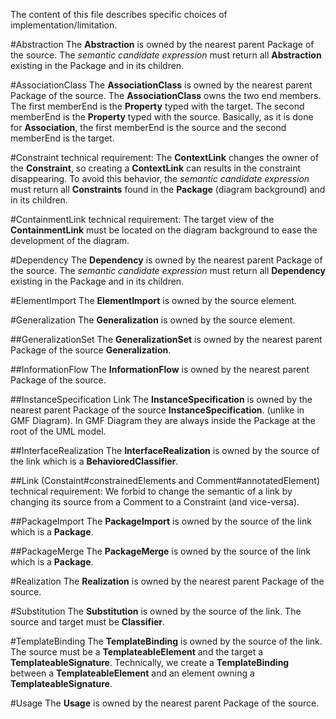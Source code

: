 The content of this file describes specific choices of implementation/limitation.

#Abstraction
The **Abstraction** is owned by the nearest parent Package of the source.
The *semantic candidate expression* must return all **Abstraction** existing in the Package and in its children.

#AssociationClass
The **AssociationClass** is owned by the nearest parent Package of the source. The **AssociationClass** owns the two end members. 
The first memberEnd is the **Property** typed with the target. The second memberEnd is the **Property** typed with the source.
Basically, as it is done for **Association**, the first memberEnd is the source and the second memberEnd is the target.

#Constraint
technical requirement:
The **ContextLink** changes the owner of the **Constraint**, so creating a **ContextLink** can results in the constraint disappearing. To avoid this behavior, the *semantic candidate expression* must return all **Constraints** found in the **Package** (diagram background) and in its children.

#ContainmentLink
technical requirement: The target view of the **ContainmentLink** must be located on the diagram background to ease the development of the diagram.  

#Dependency
The **Dependency** is owned by the nearest parent Package of the source.
The *semantic candidate expression* must return all **Dependency** existing in the Package and in its children.

#ElementImport
The **ElementImport** is owned by the source element.

#Generalization
The **Generalization** is owned by the source element.

##GeneralizationSet
The **GeneralizationSet** is owned by the nearest parent Package of the source **Generalization**.

##InformationFlow
The **InformationFlow** is owned by the nearest parent Package of the source.

##InstanceSpecification Link
The **InstanceSpecification** is owned by the nearest parent Package of the source **InstanceSpecification**. (unlike in GMF Diagram). In GMF Diagram they are always inside the Package at the root of the UML model.

##InterfaceRealization
The **InterfaceRealization** is owned by the source of the link which is a **BehavioredClassifier**.

##Link (Constaint#constrainedElements and Comment#annotatedElement)
technical requirement: We forbid to change the semantic of a link by changing its source from a Comment to a Constraint (and vice-versa).

##PackageImport
The **PackageImport** is owned by the source of the link which is a **Package**.

##PackageMerge
The **PackageMerge** is owned by the source of the link which is a **Package**.

#Realization
The **Realization** is owned by the nearest parent Package of the source.

#Substitution
The **Substitution** is owned by the source of the link. The source and target must be **Classifier**.

#TemplateBinding
The **TemplateBinding** is owned by the source of the link. The source must be a **TemplateableElement** and the target a **TemplateableSignature**.
Technically, we create a **TemplateBinding** between a **TemplateableElement** and an element owning a **TemplateableSignature**.

#Usage
The **Usage** is owned by the nearest parent Package of the source.
